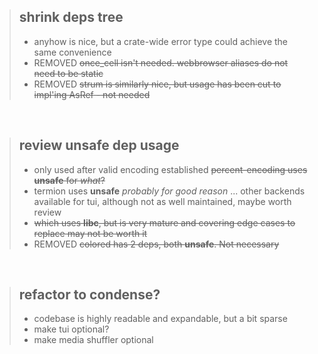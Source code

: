 > shrink deps tree
> -
> - anyhow is nice, but a crate-wide error type could achieve the same convenience
> - REMOVED <del/> once_cell isn't needed. webbrowser aliases do not need to be static
> - REMOVED <del/> strum is similarly nice, but usage has been cut to impl'ing AsRef<str> - not needed

<br/>

> review unsafe dep usage
> -
> - only used after valid encoding established <del> percent-encoding uses **unsafe** for *what*?
> - termion uses **unsafe** *probably for good reason* ... other backends available for tui, although not as well maintained, maybe worth review
> - <del/> which uses **libc**, but is very mature and covering edge cases to replace may not be worth it
> - REMOVED <del/> colored has 2 deps, both **unsafe**. Not necessary

<br/>

> refactor to condense?
> -
> - codebase is highly readable and expandable, but a bit sparse
> - make tui optional?
> - make media shuffler optional